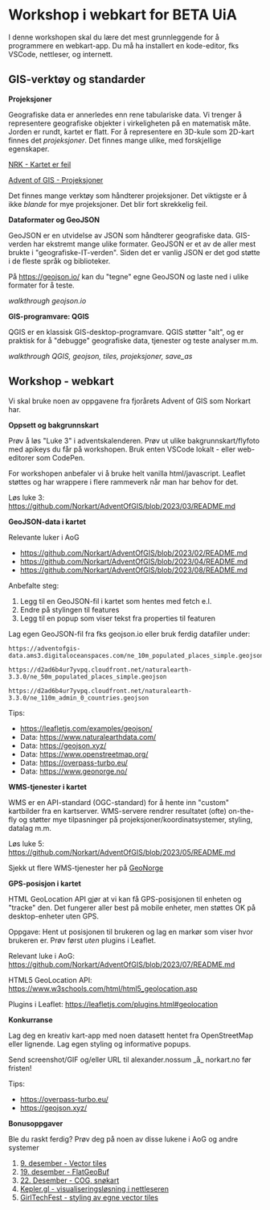 # Workshop i webkart for BETA UiA

I denne workshopen skal du lære det mest grunnleggende for å programmere en webkart-app. Du må ha installert en kode-editor, fks VSCode, nettleser, og internett. 

## GIS-verktøy og standarder

**Projeksjoner**

Geografiske data er annerledes enn rene tabulariske data. Vi trenger å representere geografiske objekter i virkeligheten på en matematisk måte. Jorden er rundt, kartet er flatt. For å representere en 3D-kule som 2D-kart finnes det _projeksjoner_. Det finnes mange ulike, med forskjellige egenskaper. 


[NRK - Kartet er feil](https://www.nrk.no/trondelag/xl/verdenskartet-med-mercator-projeksjon-viser-feil-storrelse-pa-landene-1.17080439)

[Advent of GIS - Projeksjoner](https://github.com/Norkart/AdventOfGIS/blob/2023/01/README.md)

Det finnes mange verktøy som håndterer projeksjoner. Det viktigste er å ikke _blande_ for mye projeksjoner. Det blir fort skrekkelig feil. 

**Dataformater og GeoJSON**

GeoJSON er en utvidelse av JSON som håndterer geografiske data. GIS-verden har ekstremt mange ulike formater. GeoJSON er et av de aller mest brukte i "geografiske-IT-verden". Siden det er vanlig JSON er det god støtte i de fleste språk og biblioteker. 

På https://geojson.io/ kan du "tegne" egne GeoJSON og laste ned i ulike formater for å teste. 

_walkthrough geojson.io_

**GIS-programvare: QGIS**

QGIS er en klassisk GIS-desktop-programvare. QGIS støtter "alt", og er praktisk for å "debugge" geografiske data, tjenester og teste analyser m.m.

_walkthrough QGIS, geojson, tiles, projeksjoner, save_as_

## Workshop - webkart

Vi skal bruke noen av oppgavene fra fjorårets Advent of GIS som Norkart har. 

**Oppsett og bakgrunnskart**

Prøv å løs "Luke 3" i adventskalenderen. Prøv ut ulike bakgrunnskart/flyfoto med apikeys du får på workshopen. Bruk enten VSCode lokalt - eller web-editorer som CodePen.

For workshopen anbefaler vi å bruke helt vanilla html/javascript. Leaflet støttes og har wrappere i flere rammeverk når man har behov for det.

Løs luke 3: https://github.com/Norkart/AdventOfGIS/blob/2023/03/README.md


**GeoJSON-data i kartet**

Relevante luker i AoG

* https://github.com/Norkart/AdventOfGIS/blob/2023/02/README.md
* https://github.com/Norkart/AdventOfGIS/blob/2023/04/README.md
* https://github.com/Norkart/AdventOfGIS/blob/2023/08/README.md

Anbefalte steg:
1. Legg til en GeoJSON-fil i kartet som hentes med fetch e.l.
1. Endre på stylingen til features
1. Legg til en popup som viser tekst fra properties til featuren

Lag egen GeoJSON-fil fra fks geojson.io eller bruk ferdig datafiler under:
```
https://adventofgis-data.ams3.digitaloceanspaces.com/ne_10m_populated_places_simple.geojson

https://d2ad6b4ur7yvpq.cloudfront.net/naturalearth-3.3.0/ne_50m_populated_places_simple.geojson

https://d2ad6b4ur7yvpq.cloudfront.net/naturalearth-3.3.0/ne_110m_admin_0_countries.geojson

```

Tips:
* https://leafletjs.com/examples/geojson/
* Data: https://www.naturalearthdata.com/
* Data: https://geojson.xyz/
* Data: https://www.openstreetmap.org/
* Data: https://overpass-turbo.eu/
* Data: https://www.geonorge.no/


**WMS-tjenester i kartet**

WMS er en API-standard (OGC-standard) for å hente inn "custom" kartbilder fra en kartserver. WMS-servere rendrer resultatet (ofte) on-the-fly og støtter mye tilpasninger på projeksjoner/koordinatsystemer, styling, datalag m.m.

Løs luke 5: https://github.com/Norkart/AdventOfGIS/blob/2023/05/README.md 

Sjekk ut flere WMS-tjenester her på [GeoNorge](https://kartkatalog.geonorge.no/?DistributionProtocols=WMS-tjeneste&dataaccess=%C3%85pne%20data&spatialscope=Nasjonal)


**GPS-posisjon i kartet**

HTML GeoLocation API gjør at vi kan få GPS-posisjonen til enheten og "tracke" den. Det fungerer aller best på mobile enheter, men støttes OK på desktop-enheter uten GPS.

Oppgave: Hent ut posisjonen til brukeren og lag en markør som viser hvor brukeren er. Prøv først _uten_ plugins i Leaflet.

Relevant luke i AoG: https://github.com/Norkart/AdventOfGIS/blob/2023/07/README.md

HTML5 GeoLocation API: https://www.w3schools.com/html/html5_geolocation.asp 

Plugins i Leaflet: https://leafletjs.com/plugins.html#geolocation

**Konkurranse**

Lag deg en kreativ kart-app med noen datasett hentet fra OpenStreetMap eller lignende. Lag egen styling og informative popups. 

Send screenshot/GIF og/eller URL til alexander.nossum \_å\_ norkart.no før fristen!

Tips:
* https://overpass-turbo.eu/
* https://geojson.xyz/

**Bonusoppgaver**

Ble du raskt ferdig? Prøv deg på noen av disse lukene i AoG og andre systemer

1. [9. desember - Vector tiles](https://github.com/Norkart/AdventOfGIS/blob/2023/09/README.md)
1. [19. desember - FlatGeoBuf](https://github.com/Norkart/AdventOfGIS/blob/2023/19/README.md)
1. [22. Desember - COG, snøkart
](https://github.com/Norkart/AdventOfGIS/blob/2023/22/README.md)
1. [Kepler.gl - visualiseringsløsning i nettleseren](https://kepler.gl/)
1. [GirlTechFest - styling av egne vector tiles](https://github.com/Norkart/GirlTechFest)

